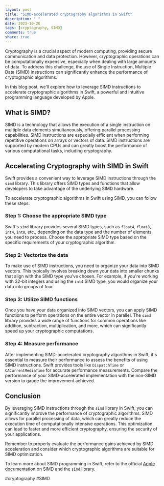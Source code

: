 ```yaml
---
layout: post
title: "SIMD-accelerated cryptography algorithms in Swift"
description: " "
date: 2023-10-20
tags: [cryptography, SIMD]
comments: true
share: true
---
```


Cryptography is a crucial aspect of modern computing, providing secure communication and data protection. However, cryptographic operations can be computationally expensive, especially when dealing with large amounts of data. To address this challenge, the use of Single Instruction, Multiple Data (SIMD) instructions can significantly enhance the performance of cryptographic algorithms.

In this blog post, we'll explore how to leverage SIMD instructions to accelerate cryptographic algorithms in Swift, a powerful and intuitive programming language developed by Apple.

## What is SIMD?

SIMD is a technology that allows the execution of a single instruction on multiple data elements simultaneously, offering parallel processing capabilities. SIMD instructions are especially efficient when performing repetitive operations on arrays or vectors of data. SIMD instructions are supported by modern CPUs and can greatly boost the performance of various computational tasks, including cryptography.

## Accelerating Cryptography with SIMD in Swift

Swift provides a convenient way to leverage SIMD instructions through the `simd` library. This library offers SIMD types and functions that allow developers to take advantage of the underlying SIMD hardware.

To accelerate cryptographic algorithms in Swift using SIMD, you can follow these steps:

### Step 1: Choose the appropriate SIMD type

Swift's `simd` library provides several SIMD types, such as `float4`, `float8`, `int4`, `int8`, etc., depending on the data type and the number of elements you need to process. Choose the appropriate SIMD type based on the specific requirements of your cryptographic algorithm.

### Step 2: Vectorize the data

To make use of SIMD instructions, you need to organize your data into SIMD vectors. This typically involves breaking down your data into smaller chunks that align with the SIMD type you've chosen. For example, if you're working with 32-bit integers and using the `int4` SIMD type, you would organize your data into groups of four.

### Step 3: Utilize SIMD functions

Once you have your data organized into SIMD vectors, you can apply SIMD functions to perform operations on the entire vector in parallel. The `simd` library provides a wide range of functions for common operations like addition, subtraction, multiplication, and more, which can significantly speed up your cryptographic computations.

### Step 4: Measure performance

After implementing SIMD-accelerated cryptography algorithms in Swift, it's essential to measure their performance to assess the benefits of using SIMD instructions. Swift provides tools like `DispatchTime` or `CACurrentMediaTime` for accurate performance measurements. Compare the performance of your SIMD-accelerated implementation with the non-SIMD version to gauge the improvement achieved.

## Conclusion

By leveraging SIMD instructions through the `simd` library in Swift, you can significantly improve the performance of cryptographic algorithms. SIMD allows for parallel processing of data, which can greatly reduce the execution time of computationally intensive operations. This optimization can lead to faster and more efficient cryptography, ensuring the security of your applications.

Remember to properly evaluate the performance gains achieved by SIMD acceleration and consider which cryptographic algorithms are suitable for SIMD optimization.

To learn more about SIMD programming in Swift, refer to the official [Apple documentation](https://developer.apple.com/documentation/accelerate/simd) on SIMD and the `simd` library.

#cryptography #SIMD
